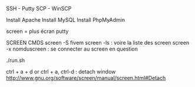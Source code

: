 SSH - Putty
SCP - WinSCP

Install Apache
Install MySQL
Install PhpMyAdmin

screen = plus écran putty

SCREEN CMDS 
screen -S fivem
screen -ls : voire la liste des screen 
screen -x nomduscreen : se connecter au screen en question

./run.sh

ctrl + a + d or ctrl + a, ctrl-d : detach window
http://www.gnu.org/software/screen/manual/screen.html#Detach

<!--stackedit_data:
eyJoaXN0b3J5IjpbLTE0OTI3OTMzNDIsLTIwOTU2NjcyNzksMj
EyMTQyMTgyMywtMTIxNTY4MDA3NiwtMTAyMTkzMzA2NiwtMTUy
NDE4ODQ5MF19
-->